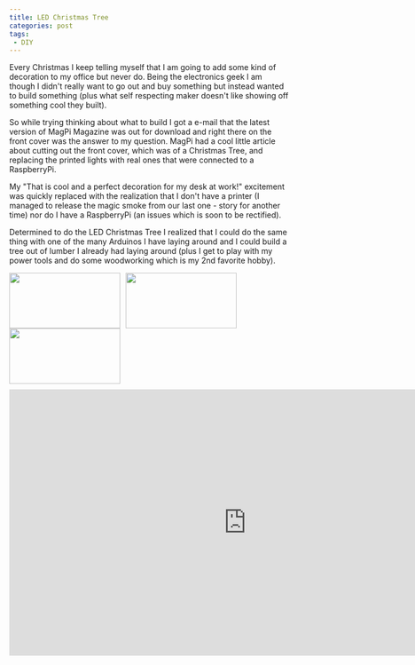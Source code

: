 ```yaml
---
title: LED Christmas Tree
categories: post
tags:
 - DIY
---
```


Every Christmas I keep telling myself that I am going to add some kind of decoration to my office but never do. Being the 
electronics geek I am though I didn't really want to go out and buy something but instead wanted to build 
something (plus what self respecting maker doesn't like showing off something cool they built).

So while trying thinking about what to build I got a e-mail that the latest version of MagPi Magazine was out for
download and right
there on the front cover was the answer to my question. MagPi had a cool little article about cutting out the front cover,
which was of a Christmas Tree, and replacing the printed lights with real ones that were connected to a RaspberryPi.

My "That is cool and a perfect decoration for my desk at work!" excitement was quickly replaced with the realization that
I don't have a printer (I managed to release the magic smoke from our last one - story for another time) nor do I have a 
RaspberryPi (an issues which is soon to be rectified). 

Determined to do the LED Christmas Tree I realized that I could do the same thing with one of the many 
Arduinos I have laying around and I could build a tree out of lumber I already had laying around (plus I get to 
play with my power tools and do some woodworking which is my 2nd favorite hobby).

<div>
<img style="float:left; margin-right: 10px;" src="https://lh3.googleusercontent.com/sL9HCvnVh0cHJ2tdWM40wZVwG1fguiuThAj19Kazc6cZ6_b8fIAc3Iye0HWS1BO3CHzEfLkyJdC59pzjqA8f-pS9Y7nyeHtNirYkSyz4RZ4A0grSMdgkEKfyiqsLHqf935VGZcsXGpPLtBQFNiXm_zYT5_tCnJ4cH85OfY32BrnV2MHgs5tm6niag4V06i_Ko7zflobBj00Q3qFfS_-NRWkuG-4FpYsEnmCVEGBktUgeyGmZHQ3c9gwYlxVeDl9UGVqrkVsdsb9EXmgGUta4miiPRdeFRs6Oe5xVfOH2elsGZuKUHlVe51UfunL6u-CIq7duaAUXzwwCeT8x8gXT0wBG9KRB-s4PN0T_sem3m4oZQhpjFOFaY4MK9VuvF-XfbmzLjZXAC9Y97V7cJvmCXqHHmGOtUO5TlksqAI93fsSPlLVoedOtnIJMmxTin2NlllRT4Ylf_TjevEhssbk6efe9zV9rQfVQafqpI6GxOm6a4Kwy0RBVyLrms4MNsWV_vxrmC_k6FIVS7SrR1rdVznwCzrox_iieitexOxrQ9zNemc1gzcXXWZb2iTFk0sC-GoEuGuohZAgj7D-0c5fkPb_FpI67OOIGM0TIPa8Cq-Z1fXBKhQ=w479-h638-no" width="200" height="100">

<img style="float:left; margin-right: 10px;" src="https://lh3.googleusercontent.com/CrVZAGyPSNKWFtB4ak2U--vTKHF4Qp4z_zr34y_zZ7Xj3yL0pRVtRUHnk__XKCfInIl7AJyq7-4K1e2iSAcNe4RdLpeeOnUptA8TEv6syzMdjZ2CnV0h9lA5pN5IpsikYfxVZ1W16v0v6ajviCvfVsUg2MgHewFAoxBnUYdzkrxXzGFJPM4ezrW2We3Bt_XSRkBvt8SicHrVrJcrCnZC8Ayd4KD81Et5MftVktRjnCAEPMRqfe-HyVNTDHNy-PQHi-HhLx-7UnoWN8DU0g0-MPp6lO3Q30PXN351Qe_TFmwq0IQxs6cOEDD1Ipi6vdLvhO80cKyfcv7tfk7w5-4BDedMH0mv2d3LgNUl0HSn0ZAgXdfHstHjjxXajeqfhgUOgSWfNBIW-L3N3i1LE4ubBAb46YqTxFQPDWkcf11f2TYvQfY9ypL7-ILWL3e-lX_eZEvVUN1D8aWTxezkLhyA09QnCleg-El4c70vBu4i6vIPlTGtRMtpabHgtLUMwU9fCwfKBpJXPGPD5hpmVX5MXYNlCop_E2S4AHqA5qFBhh8lc5lKymXNdwOf-2oCyw3lH3Mq3mF00BMT6EpFW0-OALqERikWskEAm_ToFYZweEWhwfNgsw=w479-h638-no" width="200" height="100">

<img style="margin-bottom: 10px;" src="https://lh3.googleusercontent.com/AtxaOm8QG9eaSfySuDjA3X7tRHKAz1eo2rz20-IGIMo8vX7o8M3VDyBKynBaSbe-3Gg35cBEicPCBBIWBLfsqDWFF-Ywm1585jH4OSRxrFrzJprrxiYDFS8uFp__gFbDfw3jXzSsAKo6cvsbrQBKTx1VNxWYrmvA3_bMjjMgOmFA2TP90f6MKtDhotIr9IBL3spkdiwA3E6YG7IctX_sEjomaJS_YAkZbaqNfo09jl_sAEImocvRDTADMTf8aF6_q37zAOnYuPn5ExYCBYJQcn-i-Y0cS3ylJ4DihtA4-t06xG5HODu2cJgblnY_-AuehyTCvnI9vJxNB714U26IoiOi3wxkKVw1wHLP4vdTkhmMrXhkAQVLfwytQaZUhwhPcs5C9Io4Zj_sSzdOYW5j9XLV4qBroCbrZqGqF17ueAamz3oh3V_I5OBOMOVqwiyFF10GRp_My8SyafdoOjEb-yP4z1c-CTEtO63KCvOzSERrxX0Ar7xBU-gUgpQqLBBayOYHvwwc9Kd2dtzDDvV6ptd_qcQI4ZuWENtXrGeLQAzKhYe9bxqH5nHzu05j2WgGlBcVEHPKoK-dvnjTRZ4oGxMvHH56RE_7JFdNQgLZ8RK044r4DA=w479-h638-no" width="200" height="100">
</div>

<iframe width="854" height="480" src="https://www.youtube.com/embed/BqGfQyn0ugM" frameborder="0" allowfullscreen></iframe>